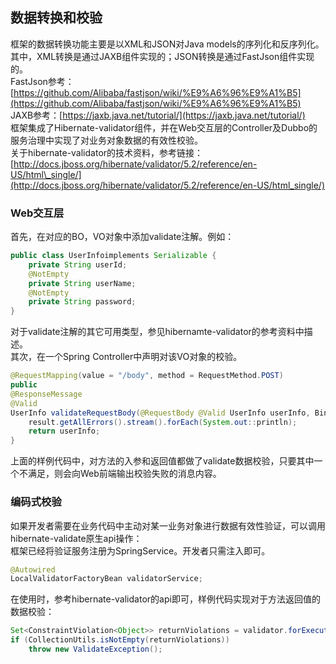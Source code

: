## 数据转换和校验

框架的数据转换功能主要是以XML和JSON对Java models的序列化和反序列化。其中，XML转换是通过JAXB组件实现的；JSON转换是通过FastJson组件实现的。  
FastJson参考：[https://github.com/Alibaba/fastjson/wiki/%E9%A6%96%E9%A1%B5](https://github.com/Alibaba/fastjson/wiki/%E9%A6%96%E9%A1%B5)  
JAXB参考：[https://jaxb.java.net/tutorial/](https://jaxb.java.net/tutorial/)  
框架集成了Hibernate-validator组件，并在Web交互层的Controller及Dubbo的服务治理中实现了对业务对象数据的有效性校验。  
关于hibernate-validator的技术资料，参考链接：  
[http://docs.jboss.org/hibernate/validator/5.2/reference/en-US/html\_single/](http://docs.jboss.org/hibernate/validator/5.2/reference/en-US/html_single/)

### Web交互层

首先，在对应的BO，VO对象中添加validate注解。例如：

```java
public class UserInfoimplements Serializable {
    private String userId;
    @NotEmpty
    private String userName;
    @NotEmpty
    private String password;
}
```

对于validate注解的其它可用类型，参见hibernamte-validator的参考资料中描述。  
其次，在一个Spring Controller中声明对该VO对象的校验。

```java
@RequestMapping(value = "/body", method = RequestMethod.POST)
public
@ResponseMessage
@Valid
UserInfo validateRequestBody(@RequestBody @Valid UserInfo userInfo, BindingResult result) {
    result.getAllErrors().stream().forEach(System.out::println);
    return userInfo;
}
```

上面的样例代码中，对方法的入参和返回值都做了validate数据校验，只要其中一个不满足，则会向Web前端输出校验失败的消息内容。

### 编码式校验

如果开发者需要在业务代码中主动对某一业务对象进行数据有效性验证，可以调用hibernate-validate原生api操作：  
框架已经将验证服务注册为SpringService。开发者只需注入即可。

```java
@Autowired
LocalValidatorFactoryBean validatorService;
```

在使用时，参考hibernate-validator的api即可，样例代码实现对于方法返回值的数据校验：

```java
Set<ConstraintViolation<Object>> returnViolations = validator.forExecutables().validateReturnValue(SpringContextHolder.getBean(returnType.getMethod().getDeclaringClass()), returnType.getMethod(), returnValue);
if (CollectionUtils.isNotEmpty(returnViolations))
    throw new ValidateException();
```



